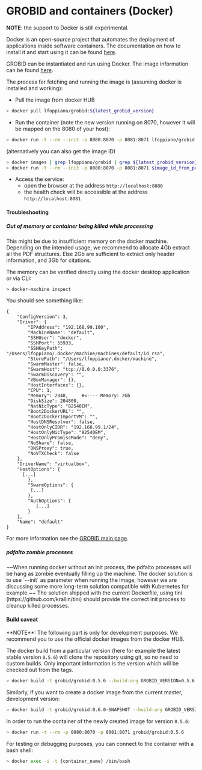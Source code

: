 <h1>GROBID and containers (Docker)</h1>

**NOTE**: the support to Docker is still experimental.  

Docker is an open-source project that automates the deployment of applications inside software containers. 
The documentation on how to install it and start using it can be found [here](https://docs.docker.com/engine/understanding-docker/). 

GROBID can be instantiated and run using Docker. The image information can be found [here](https://hub.docker.com/r/lfoppiano/grobid/).

The process for fetching and running the image is (assuming docker is installed and working):

- Pull the image from docker HUB
```bash
> docker pull lfoppiano/grobid:${latest_grobid_version}
```
 
- Run the container (note the new version running on 8070, however it will be mapped on the 8080 of your host):

```bash
> docker run -t --rm --init -p 8080:8070 -p 8081:8071 lfoppiano/grobid:${latest_grobid_version}
```

(alternatively you can also get the image ID)  
```bash
> docker images | grep lfoppiano/grobid | grep ${latest_grobid_version}
> docker run -t --rm --init -p 8080:8070 -p 8081:8071 $image_id_from_previous_command
```

- Access the service: 
  - open the browser at the address `http://localhost:8080`
  - the health check will be accessible at the address `http://localhost:8081`


<h4>Troubleshooting</h4>

<h5>Out of memory or container being killed while processing</h5>

This might be due to insufficient memory on the docker machine. 
Depending on the intended usage, we recommend to allocate 4Gb extract all the PDF structures. Else 2Gb are sufficient to extract only header information, and 3Gb for citations.    

The memory can be verified directly using the docker desktop application or via CLI:  

```
> docker-machine inspect
```

You should see something like: 

```
{
    "ConfigVersion": 3,
    "Driver": {
        "IPAddress": "192.168.99.100",
        "MachineName": "default",
        "SSHUser": "docker",
        "SSHPort": 55933,
        "SSHKeyPath": "/Users/lfoppiano/.docker/machine/machines/default/id_rsa",
        "StorePath": "/Users/lfoppiano/.docker/machine",
        "SwarmMaster": false,
        "SwarmHost": "tcp://0.0.0.0:3376",
        "SwarmDiscovery": "",
        "VBoxManager": {},
        "HostInterfaces": {},
        "CPU": 1,
        "Memory": 2048,     #<---- Memory: 2Gb                   
        "DiskSize": 204800,
        "NatNicType": "82540EM",
        "Boot2DockerURL": "",
        "Boot2DockerImportVM": "",
        "HostDNSResolver": false,
        "HostOnlyCIDR": "192.168.99.1/24",
        "HostOnlyNicType": "82540EM",
        "HostOnlyPromiscMode": "deny",
        "NoShare": false,
        "DNSProxy": true,
        "NoVTXCheck": false
    },
    "DriverName": "virtualbox",
    "HostOptions": {
      [...]
        },
        "SwarmOptions": {
         [...]
        },
        "AuthOptions": {
           [...]
        }
    },
    "Name": "default"
}
```

For more information see the [GROBID main page](https://github.com/kermitt2/grobid/blob/master/Readme.md).

<h5>pdfalto zombie processes</h5>
~~When running docker without an init process, the pdfalto processes will be hang as zombie eventually filling 
up the machine. The docker solution is to use `--init` as parameter when running the image, however we are discussing 
some more long-term solution compatible with Kubernetes for example.~~
The solution shipped with the current Dockerfile, using tini (https://github.com/krallin/tini) should provide the correct init process to cleanup 
killed processes. 
 

<h4>Build caveat</h4>
**NOTE**: The following part is only for development purposes. We recommend you to use the official 
docker images from the docker HUB.

The docker build from a particular version (here for example the latest stable version `0.5.6`) will clone the repository using git, so no need to custom builds. 
Only important information is the version which will be checked out from the tags.
 
```bash
> docker build -t grobid/grobid:0.5.6 --build-arg GROBID_VERSION=0.5.6 .
```

Similarly, if you want to create a docker image from the current master, development version:

```bash
> docker build -t grobid/grobid:0.6.0-SNAPSHOT --build-arg GROBID_VERSION=0.6.0-SNAPSHOT .
```

In order to run the container of the newly created image for version `0.5.6`: 
```bash
> docker run -t --rm -p 8080:8070 -p 8081:8071 grobid/grobid:0.5.6
```

For testing or debugging purposes, you can connect to the container with a bash shell:
```bash
> docker exec -i -t {container_name} /bin/bash
```
